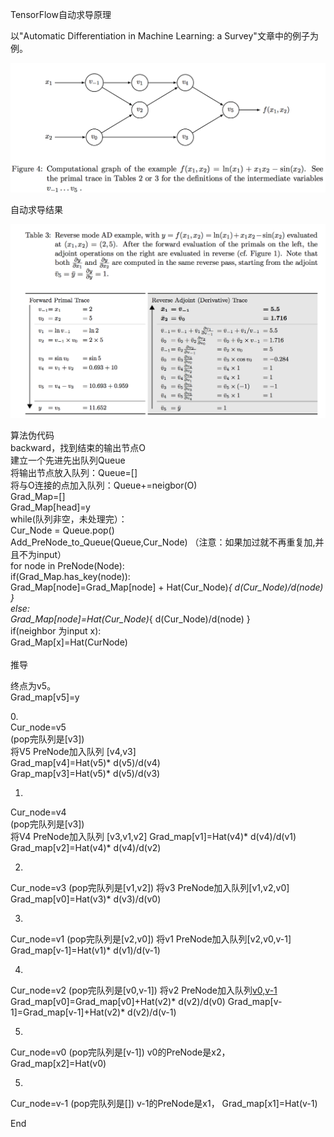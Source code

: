 TensorFlow自动求导原理

以"Automatic Differentiation in Machine Learning: a Survey"文章中的例子为例。

![autodiff](https://github.com/caohao2008/tensorflow_autodiff/blob/master/autodiff_1.png)

自动求导结果

![autodiff2](https://github.com/caohao2008/tensorflow_autodiff/blob/master/autodiff_2.png)

算法伪代码<br>
	backward，找到结束的输出节点O<br>
建立一个先进先出队列Queue<br>
将输出节点放入队列：Queue=[]<br>
将与O连接的点加入队列：Queue+=neigbor(O)<br>
Grad_Map=[]<br>
Grad_Map[head]=y<br>
while(队列非空，未处理完）：<br>
Cur_Node = Queue.pop()<br>
Add_PreNode_to_Queue(Queue,Cur_Node) （注意：如果加过就不再重复加,并且不为input）<br>
for node in PreNode(Node):<br>
if(Grad_Map.has_key(node)):<br>
Grad_Map[node]=Grad_Map[node] + Hat(Cur_Node)*{ d(Cur_Node)/d(node) }<br>
else:<br>
Grad_Map[node]=Hat(Cur_Node)*{ d(Cur_Node)/d(node) }<br>
if(neighbor 为input x):<br>
Grad_Map[x]=Hat(CurNode)<br>
<br>
推导<br>

终点为v5。<br>
Grad_map[v5]=y<br>

0.<br>
Cur_node=v5<br>
(pop完队列是[v3])<br>
将V5 PreNode加入队列 [v4,v3]<br>
Grad_map[v4]=Hat(v5)* d(v5)/d(v4)<br>
Grap_map[v3]=Hat(v5)* d(v5)/d(v3)<br>

1.
Cur_node=v4<br>
(pop完队列是[v3])<br>
将V4 PreNode加入队列 [v3,v1,v2]
Grad_map[v1]=Hat(v4)* d(v4)/d(v1)
Grad_map[v2]=Hat(v4)* d(v4)/d(v2)

2.
Cur_node=v3
(pop完队列是[v1,v2])
将v3 PreNode加入队列[v1,v2,v0]
Grad_map[v0]=Hat(v3)* d(v3)/d(v0)

3.
Cur_node=v1
(pop完队列是[v2,v0])
将v1 PreNode加入队列[v2,v0,v-1]
Grad_map[v-1]=Hat(v1)* d(v1)/d(v-1)

4.
Cur_node=v2
(pop完队列是[v0,v-1])
将v2 PreNode加入队列[v0,v-1](-1和0都已经加过了)
Grad_map[v0]=Grad_map[v0]+Hat(v2)* d(v2)/d(v0)
Grad_map[v-1]=Grad_map[v-1]+Hat(v2)* d(v2)/d(v-1)


5.
Cur_node=v0
(pop完队列是[v-1])
v0的PreNode是x2，
Grad_map[x2]=Hat(v0)

5.
Cur_node=v-1
(pop完队列是[])
v-1的PreNode是x1，
Grad_map[x1]=Hat(v-1)

End
